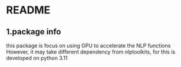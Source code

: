 # README

## 1.package info
this package is focus on using GPU to accelerate the NLP functions
However, it may take different dependency from nlptoolkits, for this is developed on python 3.11